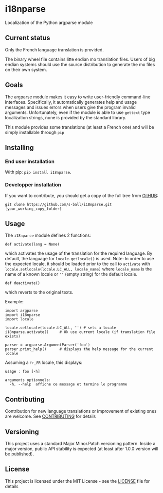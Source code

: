 # i18nparse
Localization of the Python argparse module

## Current status
Only the French language translation is provided.

The binary wheel file contains litte endian mo translation files. Users of big endian systems should use the source distribution to generate the mo files on their own system.

## Goals
The argparse module makes it easy to write user-friendly command-line interfaces. Specifically, it automatically generates help and usage messages and issues errors when users give the program invalid arguments. Unfortunately, even if the module is able to use `gettext` type localization strings, none is provided by the standard library.

This module provides some translations (at least a French one) and will be simply installable through `pip`

## Installing

### End user installation

With pip: `pip install i18nparse`.

### Developper installation

If you want to contribute, you should get a copy of the full tree from [GitHUB](https://github.com/s-ball/i18nparse):

```
git clone https://github.com/s-ball/i18nparse.git [your_working_copy_folder]
```

## Usage

The `i18nparse` module defines 2 functions:

```
def activate(lang = None)
```

which activates the usage of the translation for the required language.
By default, the language for `locale.getlocale()` is used.
Note: In order to use the expected locale, it should be loaded prior to
the call to `activate` with `locale.setlocale(locale.LC_ALL, locale_name)`
where `locale_name` is the name of a known locale or `''` (empty string) for
the default locale.

```
def deactivate()
```

which reverts to the original texts.

Example:

```
import argparse
import i18nparse
import locale

locale.setlocale(locale.LC_ALL, '') # sets a locale
i18nparse.activate()     # Ok use current locale (if translation file exists)

parser = argparse.ArgumentParser('foo')
parser.print_help()      # displays the help message for the current locale
```

Assuming a `fr_FR` locale, this displays:

```
usage : foo [-h]

arguments optionnels:
  -h, --help  affiche ce message et termine le programme
```

## Contributing

Contribution for new language translations or improvement of existing ones are welcome. See [CONTRIBUTING](https://raw.githubusercontent.com/s-ball/i18nparse/master/CONTRIBUTING) for details

## Versioning

This project uses a standard Major.Minor.Patch versioning pattern. Inside a major version, public API stability is expected (at least after 1.0.0 version will be published).

## License

This project is licensed under the MIT License - see the [LICENSE](https://raw.githubusercontent.com/s-ball/i18nparse/master/i18nparse/LICENSE) file for details

